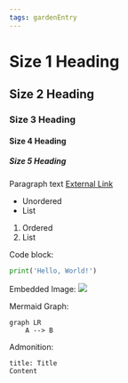 ```yaml
---
tags: gardenEntry
---
```


# Size 1 Heading
## Size 2 Heading
### Size 3 Heading
#### Size 4 Heading
##### Size 5 Heading

Paragraph text
[External Link](https://www.youtube.com/watch?v=dQw4w9WgXcQ)
- Unordered
- List
1. Ordered
2. List

Code block:
```python
print('Hello, World!')
```

Embedded Image:
![](https://thatother.dev/favicon.ico)

Mermaid Graph:
```mermaid
graph LR
    A --> B
```
Admonition:
```ad-tip
title: Title
Content
```

